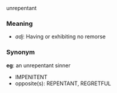 unrepentant
### Meaning
+ _adj_: Having or exhibiting no remorse

### Synonym

__eg__: an unrepentant sinner

+ IMPENITENT
+ opposite(s): REPENTANT, REGRETFUL



